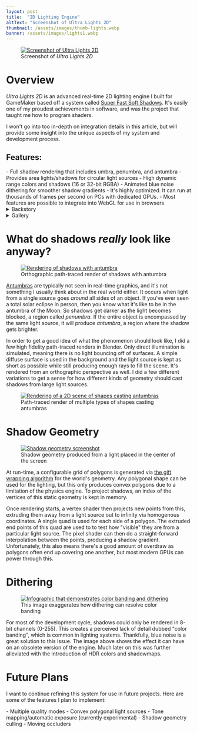 ```yaml
---
layout: post
title:  "2D Lighting Engine"
altText: "Screenshot of Ultra Lights 2D"
thumbnail: /assets/images/thumb-lights.webp
banner: /assets/images/lights1.webp
---
```


<figure class="featured-image" >
  <a href="{{ "/assets/images/lights2.webp" | relative_url }}" target="_blank">
    <img src="{{ "/assets/images/pre_lights2.webp" | relative_url }}" alt="Screenshot of Ultra Lights 2D" decode="sync">
  </a>
  <figcaption>Screenshot of 
    <em>Ultra Lights 2D</em>
  </figcaption>
</figure>

<h1 tabindex="0">Overview</h1>

*Ultra Lights 2D* is an advanced real-time 2D lighting engine I built for GameMaker based off a system called [Super Fast Soft Shadows](https://slembcke.github.io/SuperFastSoftShadows). It's easily one of my proudest achievements in software, and was the project that taught me how to program shaders.

I won't go into too in-depth on integration details in this article, but will provide some insight into the unique aspects of my system and development process.

<h2 tabindex="0" class="no-margin">Features:</h2>
- Full shadow rendering that includes umbra, penumbra, and antumbra
- Provides area lights/shadows for circular light sources
- High dynamic range colors and shadows (16 or 32-bit RGBA)
- Animated blue noise dithering for smoother shadow gradients
- It's highly optimized. It can run at thousands of frames per second on PCs with dedicated GPUs.
- Most features are possible to integrate into WebGL for use in browsers 

<details>
  <summary>Backstory</summary>
  <p>
    In 2016, I came across this <a href="https://www.youtube.com/watch?v=AslPHY2Bomc" target="_blank">2D lighting demo</a> by a YouTuber named Slembcke. I always enjoy seeing what independent developers built, but this one was especially fascinating to me. It seemed to actually simulate area lighting to some degree without major performance costs. At the time, path/ray-tracing and radiosity were the only systems that I knew of which achieved this effect, but only with major drawbacks. Since there was nothing else quite like it, I often wondered how it worked, and if I could ever create something like it. At the time I barely even knew what shaders were.
  </p>
  <p>
    Fast forward to 2022 and I was interested in lighting systems again. While browsing for images of shadow antumbras for research, an image from <a href="https://slembcke.github.io/SuperFastSoftShadows">this post</a> popped up. I was astonished and ecstatic. It had only been about 6 months since he posted it. The post itself goes in depth on how the shadow system actually works, what the theory is, and also provides a WebGL example for people to try out. Finally, I had plenty of information to build and understand the system.
  </p>
</details>

<details>
  <summary>Gallery</summary>
  <a href="{{ "/assets/images/lights1.webp" | relative_url }}" target="_blank">
    <img class="post-gallery" src="{{ "/assets/images/pre_lights1.webp" | relative_url }}" target="_blank" alt="Screenshot of Ultra Lights 2D" loading="lazy">
  </a>
  <a href="{{ "/assets/images/lights3.webp" | relative_url }}" target="_blank">
    <img class="post-gallery" src="{{ "/assets/images/pre_lights3.webp" | relative_url }}" target="_blank" alt="Screenshot of Ultra Lights 2D" loading="lazy">
  </a>
  <a href="{{ "/assets/images/lights4.webp" | relative_url }}" target="_blank">
    <img class="post-gallery" src="{{ "/assets/images/lights4.webp" | relative_url }}" target="_blank" alt="Screenshot of Ultra Lights 2D" loading="lazy">
  </a>
    <a href="{{ "/assets/images/lights5.webp" | relative_url }}" target="_blank">
    <img class="post-gallery" src="{{ "/assets/images/lights5.webp" | relative_url }}" target="_blank" alt="Screenshot of Ultra Lights 2D" loading="lazy">
  </a>
</details>

<h1 tabindex="0">What do shadows <em>really</em> look like anyway?</h1>

<figure>
  <a href="{{ "/assets/images/antumbra.webp" | relative_url }}" target="_blank">
    <img class="min-height-640px" src="{{ "/assets/images/antumbra.webp" | relative_url }}" alt="Rendering of shadows with antumbra">
  </a>
  <figcaption>Orthographic path-traced render of shadows with antumbra</figcaption>
</figure>

[Antumbras](https://en.wikipedia.org/wiki/Umbra,_penumbra_and_antumbra) are typically not seen in real-time graphics, and it's not something I usually think about in the real world either. It occurs when light from a single source goes *around* all sides of an object. If you've ever seen a total solar eclipse in person, then you know what it's like to be in the antumbra of the Moon. So shadows get darker as the light becomes blocked, a region called *penumbra.* If the entire object is encompassed by the same light source, it will produce *antumbra*, a region where the shadow gets brighter.

In order to get a good idea of what the phenomenon should look like, I did a few high fidelity path-traced renders in Blender. Only direct illumination is simulated, meaning there is no light bouncing off of surfaces. A simple diffuse surface is used in the background and the light source is kept as short as possible while still producing enough rays to fill the scene. It's rendered from an orthographic perspective as well. I did a few different variations to get a sense for how different kinds of geometry should cast shadows from large light sources.

<figure>
  <a href="{{ "/assets/images/antumbra2.webp" | relative_url }}" target="_blank">
    <img class="min-height-1024px" src="{{ "/assets/images/pre_antumbra2.webp" | relative_url }}" alt="Rendering of a 2D scene of shapes casting antumbras">
  </a>
  <figcaption>Path-traced render of multiple types of shapes casting antumbras</figcaption>
</figure>

<h1 tabindex="0">Shadow Geometry</h1>

<figure>
  <a href="{{ "/assets/images/lightmesh.webp" | relative_url }}" target="_blank">
    <img src="{{ "/assets/images/lightmesh.webp" | relative_url }}" alt="Shadow geometry screenshot">
  </a>
  <figcaption>Shadow geometry produced from a light placed in the center of the screen</figcaption>
</figure>

At run-time, a configurable grid of polygons is generated via [the gift wrapping algorithm](https://en.wikipedia.org/wiki/Gift_wrapping_algorithm) for the world's geometry. Any polygonal shape can be used for the lighting, but this only produces convex polygons due to a limitation of the physics engine. To project shadows, an index of the vertices of this static geometry is kept in memory. 

Once rendering starts, a vertex shader then projects new points from this, extruding them away from a light source out to infinity via homogenous coordinates. A single quad is used for each side of a polygon. The extruded end points of this quad are used to to test how "visible" they are from a particular light source. The pixel shader can then do a straight-forward interpolation between the points, producing a shadow gradient. Unfortunately, this also means there's a good amount of overdraw as polygons often end up covering one another, but most modern GPUs can power through this.

<h1 tabindex="0">Dithering</h1>

<figure>
  <a href="{{ "/assets/images/dither.webp" | relative_url }}" target="_blank">
    <img class="min-height-720px" src="{{ "/assets/images/pre_dither.webp" | relative_url }}" alt="Infographic that demonstrates color banding and dithering">
  </a>
  <figcaption>This image exaggerates how dithering can resolve color banding</figcaption>
</figure>

For most of the development cycle, shadows could only be rendered in 8-bit channels (0-255). This creates a perceived lack of detail dubbed "color banding", which is common in lighting systems. Thankfully, blue noise is a great solution to this issue. The image above shows the effect it can have on an obsolete version of the engine. Much later on this was further alleviated with the introduction of HDR colors and shadowmaps.

<h1 tabindex="0">Future Plans</h1>

<p class="no-margin">I want to continue refining this system for use in future projects. Here are some of the features I plan to implement:</p>
- Multiple quality modes
- Convex polygonal light sources
- Tone mapping/automatic exposure (currently experimental)
- Shadow geometry culling
- Moving occluders